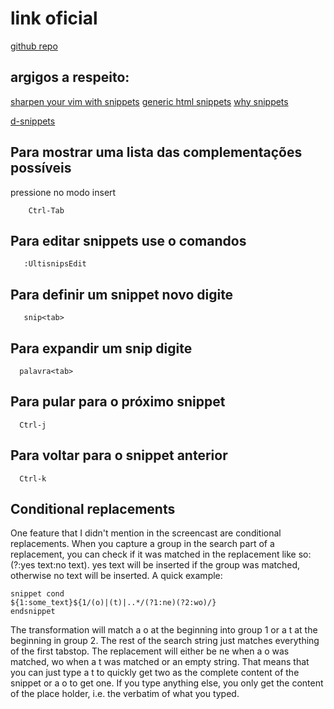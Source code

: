 # link oficial
[github repo](https://github.com/SirVer/ultisnips)

## argigos a respeito:
 [sharpen your vim with snippets](https://brigade.engineering/sharpen-your-vim-with-snippets-767b693886db#.qq0y0kthk)
 [generic html snippets](https://medium.com/@shxfee/generic-html-snippets-with-vim-and-ultisnips-8cc369390cb9#.rheutidju)
 [why snippets](http://fueledbylemons.com/blog/2011/07/27/why-ultisnips/)

 [d-snippets](https://github.com/kiith-sa/DSnips)

##  Para mostrar uma lista das complementações possíveis

pressione no modo insert

		Ctrl-Tab

## Para editar snippets use o comandos

       :UltisnipsEdit

## Para definir um snippet novo digite

       snip<tab>

## Para expandir um snip digite

      palavra<tab>

## Para pular para o próximo snippet

      Ctrl-j

## Para voltar para o snippet anterior

      Ctrl-k

## Conditional replacements

One feature that I didn't mention in the screencast are conditional
replacements. When you capture a group in the search part of a
replacement, you can check if it was matched in the replacement like
so: (?<number>:yes text:no text). yes text will be inserted if the
group was matched, otherwise no text will be inserted. A quick
example:

	snippet cond
	${1:some_text}${1/(o)|(t)|..*/(?1:ne)(?2:wo)/}
	endsnippet

The transformation will match a o at the beginning into group 1 or a t
at the beginning in group 2. The rest of the search string just
matches everything of the first tabstop. The replacement will either
be ne when a o was matched, wo when a t was matched or an empty
string. That means that you can just type a t to quickly get two as
the complete content of the snippet or a o to get one. If you type
anything else, you only get the content of the place holder, i.e. the
verbatim of what you typed.
